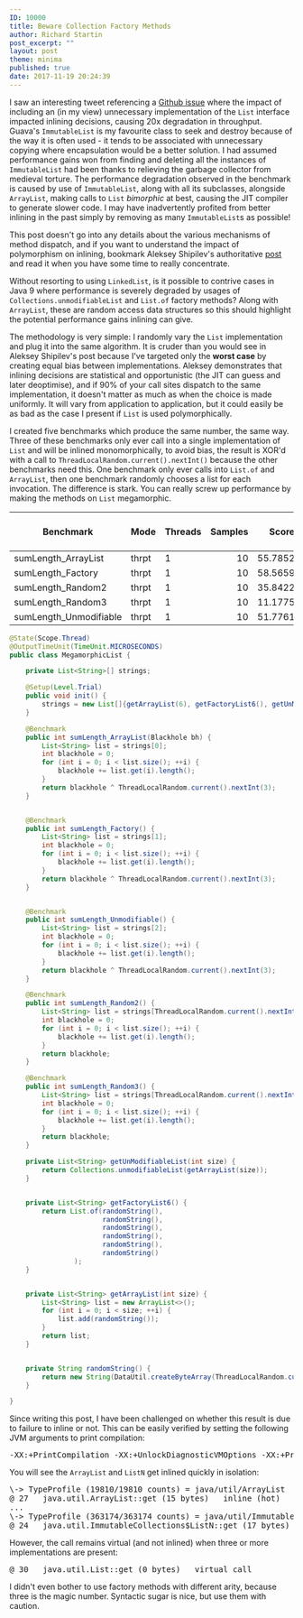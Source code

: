 ```yaml
---
ID: 10000
title: Beware Collection Factory Methods
author: Richard Startin
post_excerpt: ""
layout: post
theme: minima
published: true
date: 2017-11-19 20:24:39
---
```

I saw an interesting tweet referencing a <a href="https://github.com/google/guava/issues/1268" rel="noopener" target="_blank">Github issue</a> where the impact of including an (in my view) unnecessary implementation of the `List` interface impacted inlining decisions, causing 20x degradation in throughput. Guava's `ImmutableList` is my favourite class to seek and destroy because of the way it is often used - it tends to be associated with unnecessary copying where encapsulation would be a better solution. I had assumed performance gains won from finding and deleting all the instances of `ImmutableList` had been thanks to relieving the garbage collector from medieval torture. The performance degradation observed in the benchmark is caused by use of `ImmutableList`, along with all its subclasses, alongside `ArrayList`, making calls to `List` <em>bimorphic</em> at best, causing the JIT compiler to generate slower code. I may have inadvertently profited from better inlining in the past simply by removing as many `ImmutableList`s as possible!

This post doesn't go into any details about the various mechanisms of method dispatch, and if you want to understand the impact of polymorphism on inlining, bookmark Aleksey Shipilev's authoritative <a href="https://shipilev.net/blog/2015/black-magic-method-dispatch/" rel="noopener" target="_blank">post</a> and read it when you have some time to really concentrate.

Without resorting to using `LinkedList`, is it possible to contrive cases in Java 9 where performance is severely degraded by usages of `Collections.unmodifiableList` and `List.of` factory methods? Along with `ArrayList`, these are random access data structures so this should highlight the potential performance gains inlining can give.

The methodology is very simple: I randomly vary the `List` implementation and plug it into the same algorithm. It is cruder than you would see in Aleksey Shipilev's post because I've targeted only the <strong>worst case</strong> by creating equal bias between implementations. Aleksey demonstrates that inlining decisions are statistical and opportunistic (the JIT can guess and later deoptimise), and if 90% of your call sites dispatch to the same implementation, it doesn't matter as much as when the choice is made uniformly. It will vary from application to application, but it could easily be as bad as the case I present if `List` is used polymorphically.

I created five benchmarks which produce the same number, the same way. Three of these benchmarks only ever call into a single implementation of `List` and will be inlined monomorphically, to avoid bias, the result is XOR'd with a call to `ThreadLocalRandom.current().nextInt()` because the other benchmarks need this. One benchmark only ever calls into `List.of` and `ArrayList`, then one benchmark randomly chooses a list for each invocation. The difference is stark. You can really screw up performance by making the methods on `List` megamorphic.

<div class="table-holder">
<table class="table table-bordered table-hover table-condensed">
<thead><tr><th>Benchmark</th>
<th>Mode</th>
<th>Threads</th>
<th>Samples</th>
<th>Score</th>
<th>Score Error (99.9%)</th>
<th>Unit</th>
</tr></thead>
<tbody><tr>
<td>sumLength_ArrayList</td>
<td>thrpt</td>
<td>1</td>
<td align="right">10</td>
<td align="right">55.785270</td>
<td align="right">3.218552</td>
<td>ops/us</td>
</tr>
<tr>
<td>sumLength_Factory</td>
<td>thrpt</td>
<td>1</td>
<td align="right">10</td>
<td align="right">58.565918</td>
<td align="right">2.852415</td>
<td>ops/us</td>
</tr>
<tr>
<td>sumLength_Random2</td>
<td>thrpt</td>
<td>1</td>
<td align="right">10</td>
<td align="right">35.842255</td>
<td align="right">0.684658</td>
<td>ops/us</td>
</tr>
<tr>
<td>sumLength_Random3</td>
<td>thrpt</td>
<td>1</td>
<td align="right">10</td>
<td align="right">11.177564</td>
<td align="right">0.080164</td>
<td>ops/us</td>
</tr>
<tr>
<td>sumLength_Unmodifiable</td>
<td>thrpt</td>
<td>1</td>
<td align="right">10</td>
<td align="right">51.776108</td>
<td align="right">3.751297</td>
<td>ops/us</td>
</tr>
</tbody></table>
</div>

```java
@State(Scope.Thread)
@OutputTimeUnit(TimeUnit.MICROSECONDS)
public class MegamorphicList {

    private List<String>[] strings;

    @Setup(Level.Trial)
    public void init() {
        strings = new List[]{getArrayList(6), getFactoryList6(), getUnModifiableList(6)};
    }

    @Benchmark
    public int sumLength_ArrayList(Blackhole bh) {
        List<String> list = strings[0];
        int blackhole = 0;
        for (int i = 0; i < list.size(); ++i) {
            blackhole += list.get(i).length();
        }
        return blackhole ^ ThreadLocalRandom.current().nextInt(3);
    }


    @Benchmark
    public int sumLength_Factory() {
        List<String> list = strings[1];
        int blackhole = 0;
        for (int i = 0; i < list.size(); ++i) {
            blackhole += list.get(i).length();
        }
        return blackhole ^ ThreadLocalRandom.current().nextInt(3);
    }


    @Benchmark
    public int sumLength_Unmodifiable() {
        List<String> list = strings[2];
        int blackhole = 0;
        for (int i = 0; i < list.size(); ++i) {
            blackhole += list.get(i).length();
        }
        return blackhole ^ ThreadLocalRandom.current().nextInt(3);
    }

    @Benchmark
    public int sumLength_Random2() {
        List<String> list = strings[ThreadLocalRandom.current().nextInt(2)];
        int blackhole = 0;
        for (int i = 0; i < list.size(); ++i) {
            blackhole += list.get(i).length();
        }
        return blackhole;
    }

    @Benchmark
    public int sumLength_Random3() {
        List<String> list = strings[ThreadLocalRandom.current().nextInt(3)];
        int blackhole = 0;
        for (int i = 0; i < list.size(); ++i) {
            blackhole += list.get(i).length();
        }
        return blackhole;
    }

    private List<String> getUnModifiableList(int size) {
        return Collections.unmodifiableList(getArrayList(size));
    }


    private List<String> getFactoryList6() {
        return List.of(randomString(),
                       randomString(),
                       randomString(),
                       randomString(),
                       randomString(),
                       randomString()
                );
    }


    private List<String> getArrayList(int size) {
        List<String> list = new ArrayList<>();
        for (int i = 0; i < size; ++i) {
            list.add(randomString());
        }
        return list;
    }


    private String randomString() {
        return new String(DataUtil.createByteArray(ThreadLocalRandom.current().nextInt(10, 20)));
    }

}
```

Since writing this post, I have been challenged on whether this result is due to failure to inline or not. This can be easily verified by setting the following JVM arguments to print compilation:

<pre>
-XX:+PrintCompilation -XX:+UnlockDiagnosticVMOptions -XX:+PrintInlining
</pre>

You will see the `ArrayList` and `ListN` get inlined quickly in isolation:

<pre>
\-> TypeProfile (19810/19810 counts) = java/util/ArrayList
@ 27   java.util.ArrayList::get (15 bytes)   inline (hot)
...
\-> TypeProfile (363174/363174 counts) = java/util/ImmutableCollections$ListN
@ 24   java.util.ImmutableCollections$ListN::get (17 bytes)   inline (hot)
</pre>


However, the call remains virtual (and not inlined) when three or more implementations are present:

<pre>
@ 30   java.util.List::get (0 bytes)   virtual call
</pre>

I didn't even bother to use factory methods with different arity, because three is the magic number. Syntactic sugar is nice, but use them with caution.
